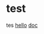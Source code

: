 # test
tes
<a href="https://drive.weixin.qq.com/s?k=AJEAIQdfAAoFALdhWaAJQA1gbWACg">hello</a>
<a href="https://doc.weixin.qq.com/txdoc/word?scode=AJEAIQdfAAopDEQkR9AJQA1gbWACg&docid=w2_AJQA1gbWACgJ3m7z7lnRteJpHsrQA&type=0">doc</a>
